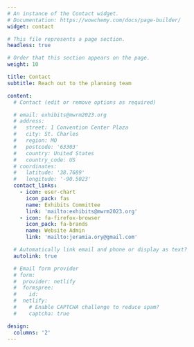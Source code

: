```yaml
---
# An instance of the Contact widget.
# Documentation: https://wowchemy.com/docs/page-builder/
widget: contact

# This file represents a page section.
headless: true

# Order that this section appears on the page.
weight: 10

title: Contact
subtitle: Reach out to the planning team

content:
  # Contact (edit or remove options as required)

  # email: exhibits@mwrm2023.org
  # address:
  #   street: 1 Convention Center Plaza
  #   city: St. Charles
  #   region: MO
  #   postcode: '63303'
  #   country: United States
  #   country_code: US
  # coordinates:
  #   latitude: '38.7689'
  #   longitude: '-90.5023'
  contact_links:
    - icon: user-chart
      icon_pack: fas
      name: Exhibits Committee
      link: 'mailto:exhibits@mwrm2023.org'
    - icon: fa-firefox-browser
      icon_pack: fa-brands
      name: Website Admin
      link: 'mailto:jeramia.ory@gmail.com'

  # Automatically link email and phone or display as text?
  autolink: true

  # Email form provider
  # form:
  #  provider: netlify
  #  formspree:
  #    id:
  #  netlify:
  #    # Enable CAPTCHA challenge to reduce spam?
  #    captcha: true

design:
  columns: '2'
---
```

